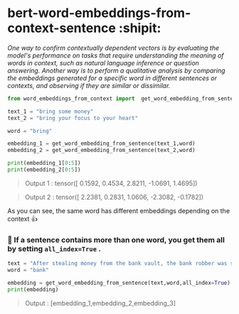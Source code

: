 # bert-word-embeddings-from-context-sentence :shipit:

*One way to confirm contextually dependent vectors is by evaluating the model's performance on tasks that require understanding the meaning of words in context, such as natural language inference or question answering. Another way is to perform a qualitative analysis by comparing the embeddings generated for a specific word in different sentences or contexts, and observing if they are similar or dissimilar.*

```python
from word_embeddings_from_context import  get_word_embedding_from_sentence

text_1 = "bring some money"
text_2 = "bring your focus to your heart"

word = "bring"

embedding_1 = get_word_embedding_from_sentence(text_1,word)
embedding_2 = get_word_embedding_from_sentence(text_2,word)

print(embedding_1[0:5])
print(embedding_2[0:5])

```
> Output 1 : tensor([ 0.1592,  0.4534,  2.8211, -1.0691,  1.4695])

> Output 2 : tensor([ 2.2381,  0.2831,  1.0606, -2.3082, -0.1782])

As you can see, the same word has different embeddings depending on the context :+1:

### 📝 If a sentence contains more than one word, you get them all by setting `all_index=True` .

```python
text = "After stealing money from the bank vault, the bank robber was seen fishing on the Mississippi river bank."
word = "bank"

embedding = get_word_embedding_from_sentence(text,word,all_index=True)
print(embedding)
```
> Output : [embedding_1,embedding_2,embedding_3]
